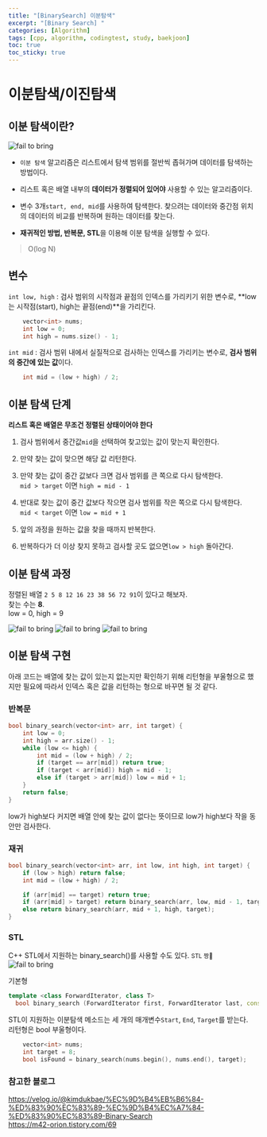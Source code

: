 ```yaml
---
title: "[BinarySearch] 이분탐색"
excerpt: "[Binary Search] "
categories: [Algorithm]
tags: [cpp, algorithm, codingtest, study, baekjoon]
toc: true
toc_sticky: true
---
```


# 이분탐색/이진탐색

## 이분 탐색이란?

![fail to bring](/assets/Image/cppStudy/algorithm/binarysearch.gif)

+ `이분 탐색` 알고리즘은 리스트에서 탐색 범위를 절반씩 좁혀가며 데이터를 탐색하는 방법이다.  
+ 리스트 혹은 배열 내부의 **데이터가 정렬되어 있어야** 사용할 수 있는 알고리즘이다.  
+ 변수 3개`start, end, mid`를 사용하여 탐색한다. 찾으려는 데이터와 중간점 위치의 데이터의 비교를 반복하며 원하는 데이터를 찾는다.  

+ **재귀적인 방법, 반복문, STL**을 이용해 이분 탐색을 실행할 수 있다. 

> O(log N)  

## 변수

`int low, high` : 검사 범위의 시작점과 끝점의 인덱스를 가리키기 위한 변수로, **low는 시작점(start), high는 끝점(end)**을 가리킨다.  
```cpp
    vector<int> nums;
    int low = 0;
    int high = nums.size() - 1;
```

`int mid` : 검사 범위 내에서 실질적으로 검사하는 인덱스를 가리키는 변수로, **검사 범위의 중간에 있는 값**이다.  
```cpp        
    int mid = (low + high) / 2;
```

## 이분 탐색 단계

**리스트 혹은 배열은 무조건 정렬된 상태이어야 한다**

1. 검사 범위에서 중간값`mid`을 선택하여 찾고있는 값이 맞는지 확인한다.  

2. 만약 찾는 값이 맞으면 해당 값 리턴한다.
3. 만약 찾는 값이 중간 값보다 크면 검사 범위를 큰 쪽으로 다시 탐색한다.  
    `mid > target` 이면 `high = mid - 1`  

4. 반대로 찾는 값이 중간 값보다 작으면 검사 범위를 작은 쪽으로 다시 탐색한다.  
    `mid < target` 이면 `low = mid + 1`  

5. 앞의 과정을 원하는 값을 찾을 때까지 반복한다.  
6. 반복하다가 더 이상 찾지 못하고 검사할 곳도 없으면`low > high` 돌아간다.

## 이분 탐색 과정

정렬된 배열 `2 5 8 12 16 23 38 56 72 91`이 있다고 해보자.  
찾는 수는 **8**.  
low = 0, high = 9

![fail to bring](/assets/Image/cppStudy/algorithm/binarysearch2.jpg)
![fail to bring](/assets/Image/cppStudy/algorithm/binarysearch3.jpg)
![fail to bring](/assets/Image/cppStudy/algorithm/binarysearch4.jpg)

## 이분 탐색 구현

아래 코드는 배열에 찾는 값이 있는지 없는지만 확인하기 위해 리턴형을 부울형으로 했지만 필요에 따라서 인덱스 혹은 값을 리턴하는 형으로 바꾸면 될 것 같다.   

### 반복문

```cpp
bool binary_search(vector<int> arr, int target) {
	int low = 0;
	int high = arr.size() - 1;
	while (low <= high) {
		int mid = (low + high) / 2;
		if (target == arr[mid]) return true;
		if (target < arr[mid]) high = mid - 1;
		else if (target > arr[mid]) low = mid + 1;
	}
	return false;
}
```
low가 high보다 커지면 배열 안에 찾는 값이 없다는 뜻이므로 low가 high보다 작을 동안만 검사한다.   

### 재귀

```cpp
bool binary_search(vector<int> arr, int low, int high, int target) {
	if (low > high) return false;
	int mid = (low + high) / 2;

	if (arr[mid] == target) return true;
	if (arr[mid] > target) return binary_search(arr, low, mid - 1, target);
	else return binary_search(arr, mid + 1, high, target);
}
```

### STL

C++ STL에서 지원하는 binary_search()를 사용할 수도 있다. <small>STL 짱💞</small>
![fail to bring](/assets/Image/cppStudy/algorithm/binarysearch5.png)  

기본형  
```cpp
template <class ForwardIterator, class T>
  bool binary_search (ForwardIterator first, ForwardIterator last, const T& val)
```

STL이 지원하는 이분탐색 메소드는 세 개의 매개변수`Start`, `End`, `Target`를 받는다.  
리턴형은 bool 부울형이다.

```cpp
    vector<int> nums;
    int target = 8;
    bool isFound = binary_search(nums.begin(), nums.end(), target);
```


### 참고한 블로그

<https://velog.io/@kimdukbae/%EC%9D%B4%EB%B6%84-%ED%83%90%EC%83%89-%EC%9D%B4%EC%A7%84-%ED%83%90%EC%83%89-Binary-Search>  
<https://m42-orion.tistory.com/69>